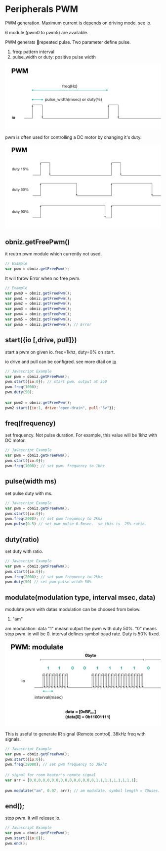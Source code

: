 # Peripherals PWM
PWM generation.
Maximum current is depends on driving mode. see [io](./io).

6 module (pwm0 to pwm5) are available.

PWM generats repeated pulse.
Two parameter define pulse.

1. freq: pattern interval
2. pulse_width or duty: positive pulse width

![](./images/pwm_0.png)

pwm is often used for controlling a DC motor by changing it's duty.

![](./images/pwm_1.png)

## obniz.getFreePwm()
it reutrn pwm module which currently not used.

```Javascript
// Example
var pwm = obniz.getFreePwm();
```
It will throw Error when no free pwm.
```Javascript
// Example
var pwm0 = obniz.getFreePwm();
var pwm1 = obniz.getFreePwm();
var pwm2 = obniz.getFreePwm();
var pwm3 = obniz.getFreePwm();
var pwm4 = obniz.getFreePwm();
var pwm5 = obniz.getFreePwm();
var pwm6 = obniz.getFreePwm(); // Error
```

## start({io [,drive, pull]})
start a pwm on given io.
freq=1khz, duty=0% on start.

io drive and pull can be configred. see more dtail on [io](./io)

```Javascript
// Javascript Example
var pwm = obniz.getFreePwm();
pwm.start({io:0}); // start pwm. output at io0
pwm.freq(1000);
pwm.duty(50);

var pwm2 = obniz.getFreePwm();
pwm2.start({io:1, drive:"open-drain", pull:"5v"});
```
## freq(frequency)
set frequency. Not pulse duration.
For example, this value will be 1khz with DC motor.

```Javascript
// Javascript Example
var pwm = obniz.getFreePwm();
pwm.start({io:0});
pwm.freq(1000); // set pwm. frequency to 1khz
```
## pulse(width ms)
set pulse duty with ms.

```Javascript
// Javascript Example
var pwm = obniz.getFreePwm();
pwm.start({io:0});
pwm.freq(2000); // set pwm frequency to 2khz
pwm.pulse(0.5) // set pwm pulse 0.5msec.  so this is  25% ratio.
```
## duty(ratio)
set duty with ratio.

```Javascript
// Javascript Example
var pwm = obniz.getFreePwm();
pwm.start({io:0});
pwm.freq(2000); // set pwm frequency to 2khz
pwm.duty(50) // set pwm pulse witdh 50%
```

## modulate(modulation type, interval msec, data)
modulate pwm with datas
modulation can be choosed from below.

1. "am"

am modulation: data "1" measn output the pwm with duty 50%. "0" means stop pwm. io will be 0.
interval defines symbol baud rate. 
Duty is 50% fixed.

![](./images/pwm_modulate.png)

This is useful to generate IR signal (Remote control).
38kHz freq with signals.

```Javascript
// Javascript Example
var pwm = obniz.getFreePwm();
pwm.start({io:0});
pwm.freq(38000); // set pwm frequency to 38khz

// signal for room heater's remote signal
var arr = [0,0,0,0,0,0,0,0,0,0,0,0,0,0,0,1,1,1,1,1,1,1,1,1];

pwm.modulate("am", 0.07, arr); // am modulate. symbol length = 70usec.
```
## end();
stop pwm. It will release io.

```Javascript
// Javascript Example
var pwm = obniz.getFreePwm();
pwm.start({io:0});
pwm.end();
```